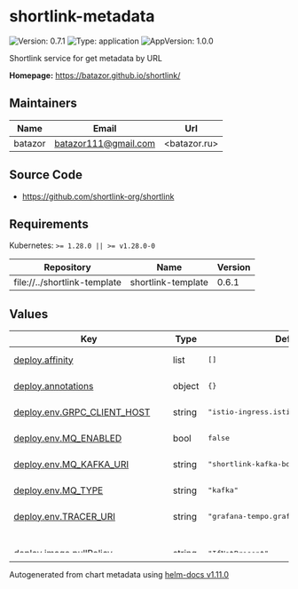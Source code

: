 # shortlink-metadata

![Version: 0.7.1](https://img.shields.io/badge/Version-0.7.1-informational?style=flat-square) ![Type: application](https://img.shields.io/badge/Type-application-informational?style=flat-square) ![AppVersion: 1.0.0](https://img.shields.io/badge/AppVersion-1.0.0-informational?style=flat-square)

Shortlink service for get metadata by URL

**Homepage:** <https://batazor.github.io/shortlink/>

## Maintainers

| Name | Email | Url |
| ---- | ------ | --- |
| batazor | <batazor111@gmail.com> | <batazor.ru> |

## Source Code

* <https://github.com/shortlink-org/shortlink>

## Requirements

Kubernetes: `>= 1.28.0 || >= v1.28.0-0`

| Repository | Name | Version |
|------------|------|---------|
| file://../shortlink-template | shortlink-template | 0.6.1 |

## Values

<table height="400px" >
	<thead>
		<th>Key</th>
		<th>Type</th>
		<th>Default</th>
		<th>Description</th>
	</thead>
	<tbody>
		<tr>
			<td id="deploy--affinity"><a href="./values.yaml#L72">deploy.affinity</a></td>
			<td>
list
</td>
			<td>
				<div style="max-width: 300px;">
<pre lang="json">
[]
</pre>
</div>
			</td>
			<td></td>
		</tr>
		<tr>
			<td id="deploy--annotations"><a href="./values.yaml#L55">deploy.annotations</a></td>
			<td>
object
</td>
			<td>
				<div style="max-width: 300px;">
<pre lang="json">
{}
</pre>
</div>
			</td>
			<td>Annotations to be added to controller pods</td>
		</tr>
		<tr>
			<td id="deploy--env--GRPC_CLIENT_HOST"><a href="./values.yaml#L50">deploy.env.GRPC_CLIENT_HOST</a></td>
			<td>
string
</td>
			<td>
				<div style="max-width: 300px;">
<pre lang="json">
"istio-ingress.istio-ingress"
</pre>
</div>
			</td>
			<td></td>
		</tr>
		<tr>
			<td id="deploy--env--MQ_ENABLED"><a href="./values.yaml#L46">deploy.env.MQ_ENABLED</a></td>
			<td>
bool
</td>
			<td>
				<div style="max-width: 300px;">
<pre lang="json">
false
</pre>
</div>
			</td>
			<td></td>
		</tr>
		<tr>
			<td id="deploy--env--MQ_KAFKA_URI"><a href="./values.yaml#L48">deploy.env.MQ_KAFKA_URI</a></td>
			<td>
string
</td>
			<td>
				<div style="max-width: 300px;">
<pre lang="json">
"shortlink-kafka-bootstrap.kafka:9092"
</pre>
</div>
			</td>
			<td></td>
		</tr>
		<tr>
			<td id="deploy--env--MQ_TYPE"><a href="./values.yaml#L47">deploy.env.MQ_TYPE</a></td>
			<td>
string
</td>
			<td>
				<div style="max-width: 300px;">
<pre lang="json">
"kafka"
</pre>
</div>
			</td>
			<td></td>
		</tr>
		<tr>
			<td id="deploy--env--TRACER_URI"><a href="./values.yaml#L49">deploy.env.TRACER_URI</a></td>
			<td>
string
</td>
			<td>
				<div style="max-width: 300px;">
<pre lang="json">
"grafana-tempo.grafana:4317"
</pre>
</div>
			</td>
			<td></td>
		</tr>
		<tr>
			<td id="deploy--image--pullPolicy"><a href="./values.yaml#L63">deploy.image.pullPolicy</a></td>
			<td>
string
</td>
			<td>
				<div style="max-width: 300px;">
<pre lang="json">
"IfNotPresent"
</pre>
</div>
			</td>
			<td>Global imagePullPolicy Default: 'Always' if image tag is 'latest', else 'IfNotPresent' Ref: http://kubernetes.io/docs/user-guide/images/#pre-pulling-images</td>
		</tr>
		<tr>
			<td id="deploy--image--repository"><a href="./values.yaml#L58">deploy.image.repository</a></td>
			<td>
string
</td>
			<td>
				<div style="max-width: 300px;">
<pre lang="json">
"registry.gitlab.com/shortlink-org/shortlink/metadata"
</pre>
</div>
			</td>
			<td></td>
		</tr>
		<tr>
			<td id="deploy--image--tag"><a href="./values.yaml#L59">deploy.image.tag</a></td>
			<td>
string
</td>
			<td>
				<div style="max-width: 300px;">
<pre lang="json">
"0.16.69"
</pre>
</div>
			</td>
			<td></td>
		</tr>
		<tr>
			<td id="deploy--imagePullSecrets"><a href="./values.yaml#L52">deploy.imagePullSecrets</a></td>
			<td>
list
</td>
			<td>
				<div style="max-width: 300px;">
<pre lang="json">
[]
</pre>
</div>
			</td>
			<td></td>
		</tr>
		<tr>
			<td id="deploy--livenessProbe"><a href="./values.yaml#L75">deploy.livenessProbe</a></td>
			<td>
object
</td>
			<td>
				<div style="max-width: 300px;">
<pre lang="json">
{
  "httpGet": {
    "path": "/live",
    "port": 9090
  }
}
</pre>
</div>
			</td>
			<td>define a liveness probe that checks every 5 seconds, starting after 5 seconds</td>
		</tr>
		<tr>
			<td id="deploy--nodeSelector"><a href="./values.yaml#L68">deploy.nodeSelector</a></td>
			<td>
list
</td>
			<td>
				<div style="max-width: 300px;">
<pre lang="json">
[]
</pre>
</div>
			</td>
			<td>Node labels and tolerations for pod assignment ref: https://kubernetes.io/docs/concepts/configuration/assign-pod-node/#nodeselector ref: https://kubernetes.io/docs/concepts/configuration/assign-pod-node/#taints-and-tolerations-beta-feature</td>
		</tr>
		<tr>
			<td id="deploy--podSecurityContext--fsGroup"><a href="./values.yaml#L100">deploy.podSecurityContext.fsGroup</a></td>
			<td>
int
</td>
			<td>
				<div style="max-width: 300px;">
<pre lang="json">
1000
</pre>
</div>
			</td>
			<td>fsGroup is the group ID associated with the container</td>
		</tr>
		<tr>
			<td id="deploy--readinessProbe"><a href="./values.yaml#L81">deploy.readinessProbe</a></td>
			<td>
object
</td>
			<td>
				<div style="max-width: 300px;">
<pre lang="json">
{
  "httpGet": {
    "path": "/ready",
    "port": 9090
  }
}
</pre>
</div>
			</td>
			<td>define a readiness probe that checks every 5 seconds, starting after 5 seconds</td>
		</tr>
		<tr>
			<td id="deploy--replicaCount"><a href="./values.yaml#L43">deploy.replicaCount</a></td>
			<td>
int
</td>
			<td>
				<div style="max-width: 300px;">
<pre lang="json">
1
</pre>
</div>
			</td>
			<td></td>
		</tr>
		<tr>
			<td id="deploy--resources--limits"><a href="./values.yaml#L91">deploy.resources.limits</a></td>
			<td>
object
</td>
			<td>
				<div style="max-width: 300px;">
<pre lang="json">
{
  "cpu": "100m",
  "memory": "128Mi"
}
</pre>
</div>
			</td>
			<td>We usually recommend not to specify default resources and to leave this as a conscious choice for the user. This also increases chances charts run on environments with little resources, such as Minikube. If you do want to specify resources, uncomment the following lines, adjust them as necessary, and remove the curly braces after 'resources:'.</td>
		</tr>
		<tr>
			<td id="deploy--resources--requests--cpu"><a href="./values.yaml#L95">deploy.resources.requests.cpu</a></td>
			<td>
string
</td>
			<td>
				<div style="max-width: 300px;">
<pre lang="json">
"10m"
</pre>
</div>
			</td>
			<td></td>
		</tr>
		<tr>
			<td id="deploy--resources--requests--memory"><a href="./values.yaml#L96">deploy.resources.requests.memory</a></td>
			<td>
string
</td>
			<td>
				<div style="max-width: 300px;">
<pre lang="json">
"32Mi"
</pre>
</div>
			</td>
			<td></td>
		</tr>
		<tr>
			<td id="deploy--securityContext"><a href="./values.yaml#L105">deploy.securityContext</a></td>
			<td>
object
</td>
			<td>
				<div style="max-width: 300px;">
<pre lang="json">
{
  "allowPrivilegeEscalation": false,
  "capabilities": {
    "drop": [
      "ALL"
    ]
  },
  "readOnlyRootFilesystem": "true",
  "runAsGroup": 1000,
  "runAsNonRoot": true,
  "runAsUser": 1000
}
</pre>
</div>
			</td>
			<td>Security Context policies for controller pods See https://kubernetes.io/docs/tasks/administer-cluster/sysctl-cluster/ for notes on enabling and using sysctls</td>
		</tr>
		<tr>
			<td id="deploy--tolerations"><a href="./values.yaml#L70">deploy.tolerations</a></td>
			<td>
list
</td>
			<td>
				<div style="max-width: 300px;">
<pre lang="json">
[]
</pre>
</div>
			</td>
			<td></td>
		</tr>
		<tr>
			<td id="ingress--enabled"><a href="./values.yaml#L29">ingress.enabled</a></td>
			<td>
bool
</td>
			<td>
				<div style="max-width: 300px;">
<pre lang="json">
true
</pre>
</div>
			</td>
			<td></td>
		</tr>
		<tr>
			<td id="ingress--istio--match[0]--uri--prefix"><a href="./values.yaml#L36">ingress.istio.match[0].uri.prefix</a></td>
			<td>
string
</td>
			<td>
				<div style="max-width: 300px;">
<pre lang="json">
"/infrastructure.rpc.metadata.v1.MetadataService/"
</pre>
</div>
			</td>
			<td></td>
		</tr>
		<tr>
			<td id="ingress--istio--route--destination--port"><a href="./values.yaml#L39">ingress.istio.route.destination.port</a></td>
			<td>
int
</td>
			<td>
				<div style="max-width: 300px;">
<pre lang="json">
50051
</pre>
</div>
			</td>
			<td></td>
		</tr>
		<tr>
			<td id="ingress--type"><a href="./values.yaml#L31">ingress.type</a></td>
			<td>
string
</td>
			<td>
				<div style="max-width: 300px;">
<pre lang="json">
"istio"
</pre>
</div>
			</td>
			<td></td>
		</tr>
		<tr>
			<td id="monitoring--enabled"><a href="./values.yaml#L131">monitoring.enabled</a></td>
			<td>
bool
</td>
			<td>
				<div style="max-width: 300px;">
<pre lang="json">
true
</pre>
</div>
			</td>
			<td></td>
		</tr>
		<tr>
			<td id="podDisruptionBudget--enabled"><a href="./values.yaml#L136">podDisruptionBudget.enabled</a></td>
			<td>
bool
</td>
			<td>
				<div style="max-width: 300px;">
<pre lang="json">
false
</pre>
</div>
			</td>
			<td></td>
		</tr>
		<tr>
			<td id="secret--enabled"><a href="./values.yaml#L13">secret.enabled</a></td>
			<td>
bool
</td>
			<td>
				<div style="max-width: 300px;">
<pre lang="json">
false
</pre>
</div>
			</td>
			<td></td>
		</tr>
		<tr>
			<td id="secret--grpcIntermediateCA"><a href="./values.yaml#L22">secret.grpcIntermediateCA</a></td>
			<td>
string
</td>
			<td>
				<div style="max-width: 300px;">
<pre lang="json">
"-----BEGIN CERTIFICATE-----\nYour CA...\n-----END CERTIFICATE-----\n"
</pre>
</div>
			</td>
			<td></td>
		</tr>
		<tr>
			<td id="secret--grpcServerCert"><a href="./values.yaml#L14">secret.grpcServerCert</a></td>
			<td>
string
</td>
			<td>
				<div style="max-width: 300px;">
<pre lang="json">
"-----BEGIN CERTIFICATE-----\nYour cert...\n-----END CERTIFICATE-----\n"
</pre>
</div>
			</td>
			<td></td>
		</tr>
		<tr>
			<td id="secret--grpcServerKey"><a href="./values.yaml#L18">secret.grpcServerKey</a></td>
			<td>
string
</td>
			<td>
				<div style="max-width: 300px;">
<pre lang="json">
"-----BEGIN EC PRIVATE KEY-----\nYour key...\n-----END EC PRIVATE KEY-----\n"
</pre>
</div>
			</td>
			<td></td>
		</tr>
		<tr>
			<td id="service--ports[0]--name"><a href="./values.yaml#L123">service.ports[0].name</a></td>
			<td>
string
</td>
			<td>
				<div style="max-width: 300px;">
<pre lang="json">
"grpc"
</pre>
</div>
			</td>
			<td></td>
		</tr>
		<tr>
			<td id="service--ports[0]--port"><a href="./values.yaml#L124">service.ports[0].port</a></td>
			<td>
int
</td>
			<td>
				<div style="max-width: 300px;">
<pre lang="json">
50051
</pre>
</div>
			</td>
			<td></td>
		</tr>
		<tr>
			<td id="service--ports[0]--protocol"><a href="./values.yaml#L125">service.ports[0].protocol</a></td>
			<td>
string
</td>
			<td>
				<div style="max-width: 300px;">
<pre lang="json">
"TCP"
</pre>
</div>
			</td>
			<td></td>
		</tr>
		<tr>
			<td id="service--ports[0]--public"><a href="./values.yaml#L126">service.ports[0].public</a></td>
			<td>
bool
</td>
			<td>
				<div style="max-width: 300px;">
<pre lang="json">
true
</pre>
</div>
			</td>
			<td></td>
		</tr>
		<tr>
			<td id="service--type"><a href="./values.yaml#L121">service.type</a></td>
			<td>
string
</td>
			<td>
				<div style="max-width: 300px;">
<pre lang="json">
"ClusterIP"
</pre>
</div>
			</td>
			<td></td>
		</tr>
	</tbody>
</table>

----------------------------------------------
Autogenerated from chart metadata using [helm-docs v1.11.0](https://github.com/norwoodj/helm-docs/releases/v1.11.0)
